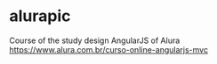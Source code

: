 # alurapic
Course of the study design AngularJS of Alura https://www.alura.com.br/curso-online-angularjs-mvc
